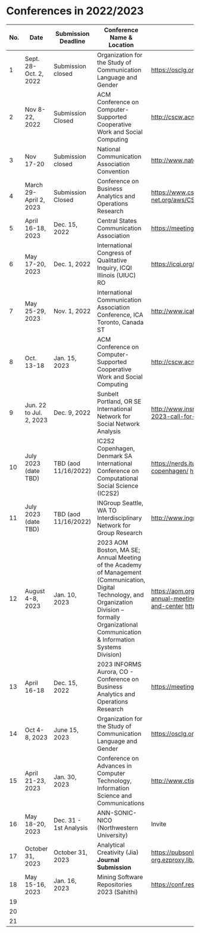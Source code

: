 # Conferences in 2022/2023

| No.  |  Date | Submission Deadline  | Conference Name & Location  | Link |
|---|---|---|---|---|
| 1  | Sept. 28-Oct. 2, 2022   | Submission closed  |Organization for the Study of Communication Language and Gender  | https://osclg.org/   |
| 2  | Nov 8-22, 2022   | Submission Closed   | ACM Conference on Computer-Supported Cooperative Work and Social Computing  | http://cscw.acm.org/  |
| 3  | Nov 17-20  | Submission closed  | National Communication Association Convention  | http://www.natcom.org/convention/  |
| 4  | March 29-April 2, 2023  | Submission Closed  | Conference on Business Analytics and Operations Research  | https://www.csca-net.org/aws/CSCA/pt/sp/convention_overview  |
| 5  | April 16-18, 2023 | Dec. 15, 2022 | Central States Communication Association  | https://meetings.informs.org/wordpress/analytics2023/  |
| 6  | May 17-20, 2023  | Dec. 1, 2022  | International Congress of Qualitative Inquiry, ICQI Illinois (UIUC) RO  | https://icqi.org/  |
| 7  | May 25-29, 2023  | Nov. 1, 2022  | International Communication Association Conference, ICA Toronto, Canada ST  |  http://www.icahdq.org/# |
| 8  | Oct. 13-18   | Jan. 15, 2023   | ACM Conference on Computer-Supported Cooperative Work and Social Computing  | http://cscw.acm.org/  |
| 9  | Jun. 22 to Jul. 2, 2023  | Dec. 9, 2022  | Sunbelt Portland, OR SE International Network for Social Network Analysis  | http://www.insna.org/; https://www.insna.org/sunbelt-2023-call-for-workshops|
| 10 | July 2023 (date TBD)  | TBD (aod 11/16/2022)  | IC2S2 Copenhagen, Denmark SA International Conference on Computational Social Science (IC2S2)  | https://nerds.itu.dk/2022/07/22/ic2s2-2023-in-copenhagen/ https://iscss.org/ic2s2/  |
| 11 | July 2023 (date TBD)  | TBD (aod 11/16/2022)  |  INGroup Seattle, WA TO Interdisciplinary Network for Group Research  | http://www.ingroup.net/conference.html  |
| 12 | August 4-8, 2023  | Jan. 10, 2023  | 2023 AOM Boston, MA SE; Annual Meeting of the Academy of Management (Communication, Digital Technology, and Organization Division – formally Organizational Communication & Information Systems Division)  | https://aom.org/events/annual-meeting/future-annual-meetings/2023-putting-the-worker-front-and-center http://ocis.aom.org/   |
| 13 | April 16-18  | Dec. 15, 2022  | 2023 INFORMS Aurora, CO - Conference on Business Analytics and Operations Research  | https://meetings.informs.org/wordpress/analytics2023/  |
| 14 | Oct 4-8, 2023   | June 15, 2023  |Organization for the Study of Communication Language and Gender  | https://osclg.org/   |
| 15 | April 21-23, 2023  | Jan. 30, 2023  | Conference on Advances in Computer Technology, Information Science and Communications   | http://www.ctisc2023.net/  |
| 16 | May 18-20, 2023  | Dec. 31 - 1st Analysis  | ANN-SONIC-NICO (Northwestern University) | Invite  |
| 17 |  October 31, 2023 | October 31, 2023  | Analytical Creativity (Jia) **Journal Submission** |  https://pubsonline-informs-org.ezproxy.lib.purdue.edu/page/isre/calls-for-papers |
| 18 | May 15-16, 2023  | Jan. 16, 2023  | Mining Software Repositories 2023 (Sahithi)  | https://conf.researchr.org/home/msr-2023  |
| 19 |   |   |   |   |
| 20 |   |   |   |   |
| 21 |   |   |   |   |



